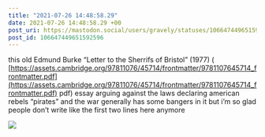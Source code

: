 ```yaml
---
title: "2021-07-26 14:48:58.29"
date: 2021-07-26 14:48:58.29 +00
post_uri: https://mastodon.social/users/gravely/statuses/106647449651592596
post_id: 106647449651592596
---
```

this old Edmund Burke “Letter to the Sherrifs of Bristol” (1977) ( [https://assets.cambridge.org/97811076/45714/frontmatter/9781107645714_frontmatter.pdf](https://assets.cambridge.org/97811076/45714/frontmatter/9781107645714_frontmatter.pdf) pdf) essay arguing against the laws declaring american rebels “pirates” and the war generally has some bangers in it but i’m so glad people don’t write like the first two lines here anymore


![](/images/106647449605588429.jpg)

